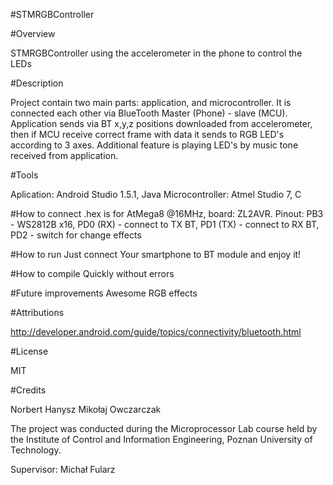 #STMRGBController 

#Overview

STMRGBController using the accelerometer in the phone to control the LEDs

#Description

Project contain two main parts: application, and microcontroller.
It is connected each other via BlueTooth Master (Phone) - slave (MCU).
Application sends via BT x,y,z positions downloaded from accelerometer, then if MCU receive correct frame with data it sends to RGB LED's according to 3 axes. 
Additional feature is playing LED's by music tone received from application.


#Tools

Aplication: Android Studio 1.5.1, Java
Microcontroller: Atmel Studio 7, C

#How to connect
.hex is for AtMega8 @16MHz, board: ZL2AVR. Pinout:
PB3 - WS2812B x16,
PD0 (RX) - connect to TX BT,
PD1 (TX) - connect to RX BT,
PD2 - switch for change effects

#How to run
Just connect Your smartphone to BT module and enjoy it!

#How to compile
Quickly without errors

#Future improvements
Awesome RGB effects

#Attributions

http://developer.android.com/guide/topics/connectivity/bluetooth.html

#License

MIT

#Credits

Norbert Hanysz
Mikołaj Owczarczak 

The project was conducted during the Microprocessor Lab course held by the Institute of Control and Information Engineering, Poznan University of Technology. 

Supervisor: Michał Fularz
